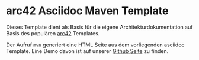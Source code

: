# arc42 Asciidoc Maven Template
Dieses Template dient als Basis für die eigene Architekturdokumentation auf Basis des populären [arc42](http://www.arc42.de/)
 Templates.
 
Der Aufruf `mvn` generiert eine HTML Seite aus dem vorliegenden asciidoc Template. Eine Demo davon ist auf unserer
[Github Seite](https://smartsquare.github.io/archdoc.html) zu finden.